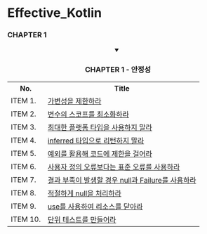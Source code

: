 # Effective_Kotlin
### CHAPTER 1

<div align="center">
    <details open>
    <summary> <h3> CHAPTER 1 - 안정성 </h3> </summary>
       <table align="center">
	       <th>No. </th>
	       <th>Title </th>
              	<tr align="left">
	               <td> ITEM 1. </td>
                       <td> <a href="https://github.com/wooilahn/Effective_Kotlin/blob/main/CH1_ITEM1_%EA%B0%80%EB%B3%80%EC%84%B1%EC%9D%84%EC%A0%9C%ED%95%9C%ED%95%98%EB%9D%BC.md" title="가변성을 제한하라"> 가변성을 제한하라 </a></td>
	              </tr>
              	<tr align="left">
	               <td> ITEM 2. </td>
                       <td> <a href="https://github.com/wooilahn/Effective_Kotlin/blob/main/CH1_ITEM2_%EB%B3%80%EC%88%98%EC%9D%98%20%EC%8A%A4%EC%BD%94%ED%94%84%EB%A5%BC%20%EC%B5%9C%EC%86%8C%ED%99%94%ED%95%98%EB%9D%BC.md" title="변수의 스코프를 최소화하라"> 변수의 스코프를 최소화하라 </a> </td>
	              </tr>
              	<tr align="left">
	               <td> ITEM 3. </td>
                       <td> <a href="https://github.com/wooilahn/Effective_Kotlin/blob/main/CH1_ITEM3_%EC%B5%9C%EB%8C%80%ED%95%9C%20%ED%94%8C%EB%9E%AB%ED%8F%BC%20%ED%83%80%EC%9E%85%EC%9D%84%20%EC%82%AC%EC%9A%A9%ED%95%98%EC%A7%80%20%EB%A7%90%EB%9D%BC.md" title="최대한 플랫폼 타입을 사용하지 말라"> 최대한 플랫폼 타입을 사용하지 말라 </a> </td>
	              </tr>
              	<tr align="left">
	               <td> ITEM 4. </td>
                       <td> <a href="https://github.com/wooilahn/Effective_Kotlin/blob/main/CH1_ITEM4_inferred%20%ED%83%80%EC%9E%85%EC%9C%BC%EB%A1%9C%20%EB%A6%AC%ED%84%B4%ED%95%98%EC%A7%80%20%EB%A7%90%EB%9D%BC.md" title="inferred 타입으로 리턴하지 말라"> inferred 타입으로 리턴하지 말라 </a> </td>
	              </tr>
              	<tr align="left">
	               <td> ITEM 5. </td>
                       <td> <a href="https://github.com/wooilahn/Effective_Kotlin/blob/main/CH1_ITEM5_%EC%98%88%EC%99%B8%EB%A5%BC%20%ED%99%9C%EC%9A%A9%ED%95%B4%20%EC%BD%94%EB%93%9C%EC%97%90%20%EC%A0%9C%ED%95%9C%EC%9D%84%20%EA%B1%B8%EC%96%B4%EB%9D%BC.md" title="예외를 활용해 코드에 제한을 걸어라"> 예외를 활용해 코드에 제한을 걸어라 </a> </td>
	              </tr>
              	<tr align="left">
	               <td> ITEM 6. </td>
                       <td> <a href="https://github.com/wooilahn/Effective_Kotlin/blob/main/CH1_ITEM6_%EC%82%AC%EC%9A%A9%EC%9E%90%EC%A0%95%EC%9D%98%EC%98%A4%EB%A5%98%EB%B3%B4%EB%8B%A4%EB%8A%94%20%ED%91%9C%EC%A4%80%EC%98%A4%EB%A5%98%EB%A5%BC%20%EC%82%AC%EC%9A%A9%ED%95%98%EB%9D%BC.md" title="사용자 정의 오류보다는 표준 오류를 사용하라"> 사용자 정의 오류보다는 표준 오류를 사용하라 </a> </td>
	              </tr>
              	<tr align="left">
	               <td> ITEM 7. </td>
                       <td> <a href="https://github.com/wooilahn/Effective_Kotlin/blob/main/CH1_ITEM7_%EA%B2%B0%EA%B3%BC%20%EB%B6%80%EC%A1%B1%EC%9D%B4%20%EB%B0%9C%EC%83%9D%ED%95%A0%20%EA%B2%BD%EC%9A%B0%20null%EA%B3%BC%20Failure%EB%A5%BC%20%EC%82%AC%EC%9A%A9%ED%95%98%EB%9D%BC.md" title="결과 부족이 발생할 경우 null과 Failure를 사용하라"> 결과 부족이 발생할 경우 null과 Failure를 사용하라 </a> </td>
	              </tr>
              	<tr align="left">
	               <td> ITEM 8. </td>
                       <td> <a href="https://github.com/wooilahn/Effective_Kotlin/blob/main/CH1_ITEM8_%EC%A0%81%EC%A0%88%ED%95%98%EA%B2%8C%20null%EC%9D%84%20%EC%B2%98%EB%A6%AC%ED%95%98%EB%9D%BC.md" title="적절하게 null을 처리하라"> 적절하게 null을 처리하라 </a> </td>
	              </tr>
              	<tr align="left">
	               <td> ITEM 9. </td>
                       <td> <a href="https://github.com/wooilahn/Effective_Kotlin/blob/main/CH1_ITEM9_use%EB%A5%BC%20%EC%82%AC%EC%9A%A9%ED%95%98%EC%97%AC%20%EB%A6%AC%EC%86%8C%EC%8A%A4%EB%A5%BC%20%EB%8B%AB%EC%95%84%EB%9D%BC.md" title="use를 사용하여 리소스를 닫아라"> use를 사용하여 리소스를 닫아라 </a> </td>
	              </tr>
              	<tr align="left">
	               <td> ITEM 10. </td>
                       <td> <a href="https://github.com/wooilahn/Effective_Kotlin/blob/main/CH1_ITEM10_%EB%8B%A8%EC%9C%84%20%ED%85%8C%EC%8A%A4%ED%8A%B8%EB%A5%BC%20%EB%A7%8C%EB%93%A4%EC%96%B4%EB%9D%BC.md" title="단위 테스트를 만들어라"> 단위 테스트를 만들어라 </a> </td>
	              </tr>
	      </table>
    </details> 
</div>
